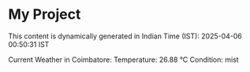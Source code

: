 # My Project

This content is dynamically generated in Indian Time (IST): 2025-04-06 00:50:31 IST


Current Weather in Coimbatore:
Temperature: 26.88 °C
Condition: mist

